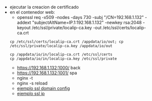 - ejecutar la creacion de certificado
- en el contenedor web:
  - openssl req -x509 -nodes -days 730 -subj "/CN=192.168.1.132" -addext "subjectAltName=IP.1:192.168.1.132" -newkey rsa:2048 -keyout /etc/ssl/private/localip-ca.key -out /etc/ssl/certs/localip-ca.crt 
  ```  
  cp /etc/ssl/certs/localip-ca.crt /appdata/io/out; cp /etc/ssl/private/localip-ca.key /appdata/io/out
  
  cp /appdata/io/in/localip-ca.crt /etc/ssl/certs
  cp /appdata/io/in/localip-ca.key /etc/ssl/private
  ```
  - https://192.168.1.132:1000/   back
  - https://192.168.1.132:1001/   spa
  - nginx -t
  - nginx -s reload
  - [ejemplo ssl domain config](https://codingwithmanny.medium.com/configure-self-signed-ssl-for-nginx-docker-from-a-scratch-7c2bcd5478c6)
  - [ejemplo ssl ip](https://help.kendis.io/en/articles/3382550-configure-ssl-for-docker)
  